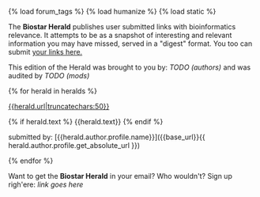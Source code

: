 {% load forum_tags %}
{% load humanize %}
{% load static %}

The **Biostar Herald** publishes user submitted links with bioinformatics relevance. It attempts to be as a snapshot of interesting and relevant information you may have missed, served in a "digest" format. You too can submit [your links here.](/herald/)

This edition of the Herald was brought to you by: *TODO (authors)* and was audited by *TODO (mods)*


{% for herald in heralds %}

<div class="ui divider"></div>

[{{herald.url|truncatechars:50}}]({{herald.url}})

{% if herald.text %}
{{herald.text}}
{% endif %}

submitted by: [{{herald.author.profile.name}}]({{base_url}}{{ herald.author.profile.get_absolute_url }})

{% endfor %}

<div class="ui divider"></div>

Want to get the **Biostar Herald** in your email? Who wouldn't? Sign up righ'ere: *link goes here*






